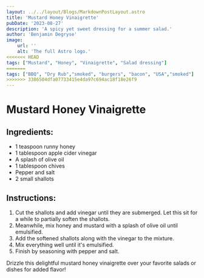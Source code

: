 ```yaml
---
layout: ../../layout/Blogs/MarkdownPostLayout.astro
title: 'Mustard Honey Vinaigrette'
pubDate: '2023-08-27'
description: 'A spicy yet sweet dressing for a summer salad.'
author: 'Benjamin Degryse'
image:
    url: ''
    alt: 'The full Astro logo.'
<<<<<<< HEAD
tags: ["Mustard", "Honey", "Vinaigrette", "Salad dressing"]
=======
tags: ["BBQ", "Dry Rub","smoked", "burgers", "bacon", "USA","smoked"]
>>>>>>> 3386504dfa07733415e4da97c694ac18f18e26f9
---
```


# Mustard Honey Vinaigrette

## Ingredients:
- 1 teaspoon runny honey
- 1 tablespoon apple cider vinegar
- A splash of olive oil
- 1 tablespoon chives
- Pepper and salt
- 2 small shallots

## Instructions:
1. Cut the shallots and add vinegar until they are submerged. Let this sit for a while to partially soften the shallots.
2. Meanwhile, mix honey and mustard with a splash of olive oil until emulsified.
3. Add the softened shallots along with the vinegar to the mixture.
4. Mix everything well until it's emulsified.
5. Finish by seasoning with pepper and salt.

Drizzle this delightful mustard honey vinaigrette over your favorite salads or dishes for added flavor!

